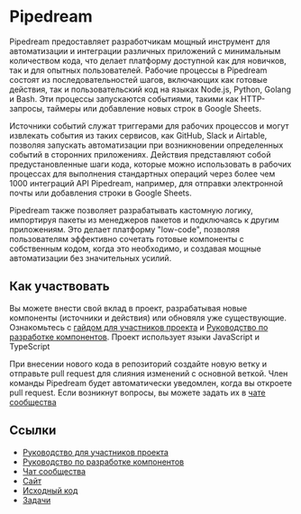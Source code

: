# Pipedream

Pipedream предоставляет разработчикам мощный инструмент для автоматизации и интеграции различных приложений с минимальным количеством кода, что делает платформу доступной как для новичков, так и для опытных пользователей. Рабочие процессы в Pipedream состоят из последовательностей шагов, включающих как готовые действия, так и пользовательский код на языках Node.js, Python, Golang и Bash. Эти процессы запускаются событиями, такими как HTTP-запросы, таймеры или добавление новых строк в Google Sheets.

Источники событий служат триггерами для рабочих процессов и могут извлекать события из таких сервисов, как GitHub, Slack и Airtable, позволяя запускать автоматизации при возникновении определенных событий в сторонних приложениях. Действия представляют собой предустановленные шаги кода, которые можно использовать в рабочих процессах для выполнения стандартных операций через более чем 1000 интеграций API Pipedream, например, для отправки электронной почты или добавления строки в Google Sheets.

Pipedream также позволяет разрабатывать кастомную логику, импортируя пакеты из менеджеров пакетов и подключаясь к другим приложениям. Это делает платформу "low-code", позволяя пользователям эффективно сочетать готовые компоненты с собственным кодом, когда это необходимо, и создавая мощные автоматизации без значительных усилий.

## Как участвовать

Вы можете внести свой вклад в проект, разрабатывая новые компоненты (источники и действия) или обновяля уже существующие. Ознакомьтесь с [гайдом для участников проекта](https://github.com/PipedreamHQ/pipedream/blob/master/CONTRIBUTING.md) и [Руководство по разработке компонентов](https://pipedream.com/docs/components/guidelines). Проект использует языки JavaScript и TypeScript

При внесении нового кода в репозиторий создайте новую ветку и отправьте pull request для слияния изменений с основной веткой. Член команды Pipedream будет автоматически уведомлен, когда вы откроете pull request. Если возникнут вопросы, вы можете задать их в [чате сообщества](https://join.slack.com/t/pipedream-users/shared_invite/zt-2mkow7144-~gqAxbfCe6L4hzhY54pNSw)

## Ссылки

* [Руководство для участников проекта](https://github.com/PipedreamHQ/pipedream/blob/master/CONTRIBUTING.md)
* [Руководство по разработке компонентов](https://pipedream.com/docs/components/guidelines)
* [Чат сообщества](https://join.slack.com/t/pipedream-users/shared_invite/zt-2mkow7144-~gqAxbfCe6L4hzhY54pNSw)
* [Сайт](https://pipedream.com/)
* [Исходный код](https://github.com/PipedreamHQ/pipedream)
* [Задачи](https://github.com/PipedreamHQ/pipedream/issues)
